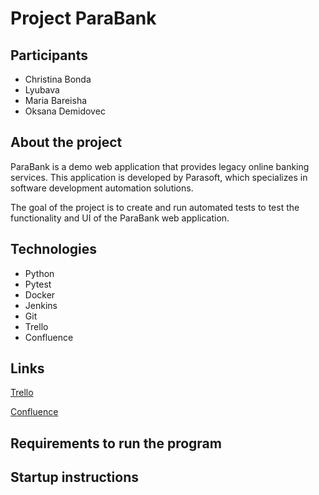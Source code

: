 # Project ParaBank

## Participants
- Christina Bonda
- Lyubava
- Maria Bareisha
- Oksana Demidovec

## About the project
ParaBank is a demo web application that provides legacy online banking services. This application is developed by Parasoft, which specializes in software development automation solutions. 

The goal of the project is to create and run automated tests to test the functionality and UI of the ParaBank web application.

## Technologies

- Python
- Pytest
- Docker
- Jenkins
- Git
- Trello
- Confluence

## Links

[Trello](https://trello.com/b/nrcvFYQk/pet)

[Confluence](https://pythongirls.atlassian.net/wiki/spaces/PythonGirl/overview)

## Requirements to run the program

## Startup instructions